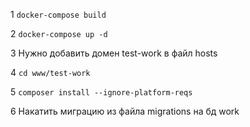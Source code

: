 1 ``` docker-compose build ```

2 ``` docker-compose up -d ```

3 Нужно добавить домен test-work в файл hosts

4 ``` cd www/test-work ```

5 ``` composer install --ignore-platform-reqs ```

6 Накатить миграцию из файла migrations на бд work
